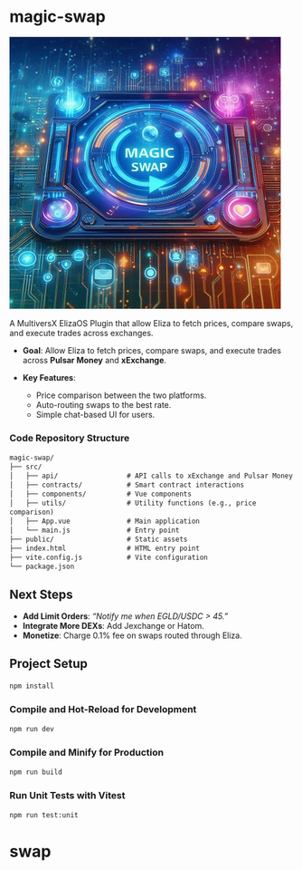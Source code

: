 # magic-swap

![logo](docs/imgs/magic-swap-plugin_logo.jpg)

A MultiversX ElizaOS Plugin that allow Eliza to fetch prices, compare swaps, and execute trades across exchanges.

- **Goal**: Allow Eliza to fetch prices, compare swaps, and execute trades across **Pulsar Money** and **xExchange**.
- **Key Features**:

  - Price comparison between the two platforms.
  - Auto-routing swaps to the best rate.
  - Simple chat-based UI for users.

### **Code Repository Structure**

    magic-swap/
    ├── src/
    │   ├── api/                 # API calls to xExchange and Pulsar Money
    │   ├── contracts/           # Smart contract interactions
    │   ├── components/          # Vue components
    │   ├── utils/               # Utility functions (e.g., price comparison)
    │   ├── App.vue              # Main application
    │   └── main.js              # Entry point
    ├── public/                  # Static assets
    ├── index.html               # HTML entry point
    ├── vite.config.js           # Vite configuration
    └── package.json

## Next Steps

- **Add Limit Orders**: _“Notify me when EGLD/USDC > 45.”_
- **Integrate More DEXs**: Add Jexchange or Hatom.
- **Monetize**: Charge 0.1% fee on swaps routed through Eliza.

## Project Setup

```sh
npm install
```

### Compile and Hot-Reload for Development

```sh
npm run dev
```

### Compile and Minify for Production

```sh
npm run build
```

### Run Unit Tests with Vitest

```sh
npm run test:unit
```
# swap
